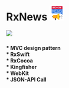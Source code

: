 # RxNews <img src="https://github.com/SezginCiftci/RxNews/blob/main/breaking-news.png" width="40">

<img src="https://github.com/SezginCiftci/RxNews/blob/main/RxNews.gif" width="250"> 

#### * MVC design pattern <br/> * RxSwift <br/> * RxCocoa <br/> * Kingfisher <br/> * WebKit <br/> * JSON-API Call
